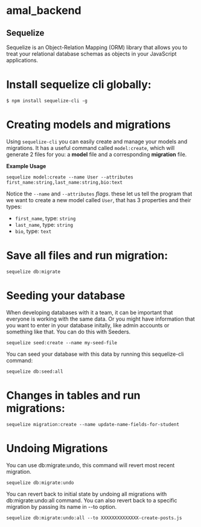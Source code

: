 # amal_backend


## Sequelize

Sequelize is an Object-Relation Mapping (ORM) library that allows you to treat your relational database schemas as objects in your JavaScript applications.

# Install sequelize cli globally:
```
$ npm install sequelize-cli -g
```
# Creating models and migrations
Using `sequelize-cli` you can easily create and manage your models and migrations. It has a useful command called `model:create`, which will generate 2 files for you: a __model__ file and a corresponding __migration__ file.

__Example Usage__
```
sequelize model:create --name User --attributes first_name:string,last_name:string,bio:text
```

Notice the `--name` and `--attributes` _flags_. these let us tell the program that we want to create a new model called `User`, that has 3 properties and their types:
  - `first_name`, type: `string`
  - `last_name`, type: `string`
  - `bio`, type: `text`

# Save all files and run migration:
```
sequelize db:migrate
```

# Seeding your database

When developing databases with it a team, it can be important that everyone is working with the same data. Or you might have information that you want to enter in your database initally, like admin accounts or something like that. You can do this with Seeders.

```
sequelize seed:create --name my-seed-file
```

You can seed your database with this data by running this sequelize-cli command:

```
sequelize db:seed:all
```

# Changes in tables and run migrations:
```
sequelize migration:create --name update-name-fields-for-student
```

# Undoing Migrations
You can use db:migrate:undo, this command will revert most recent migration.
```
sequelize db:migrate:undo
```
You can revert back to initial state by undoing all migrations with db:migrate:undo:all command. You can also revert back to a specific migration by passing its name in --to option.
```
sequelize db:migrate:undo:all --to XXXXXXXXXXXXXX-create-posts.js
```
